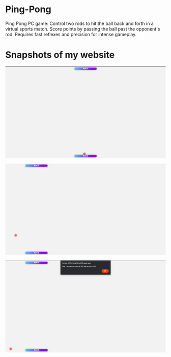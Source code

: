 # Ping-Pong
Ping Pong PC game: Control two rods to hit the ball back and forth in a virtual sports match. Score points by passing the ball past the opponent's rod. Requires fast reflexes and precision for intense gameplay.

# Snapshots of my website

![Image Alt Text](https://github.com/GauravSingh72/Ping-Pong/blob/main/images/1.png?raw=true)

![Image Alt Text](https://github.com/GauravSingh72/Ping-Pong/blob/main/images/2.png?raw=true)


![Image Alt Text](https://github.com/GauravSingh72/Ping-Pong/blob/main/images/3.png?raw=true)
